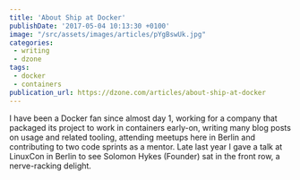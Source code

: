 ```yaml
---
title: 'About Ship at Docker'
publishDate: '2017-05-04 10:13:30 +0100'
image: "/src/assets/images/articles/pYgBswUk.jpg"
categories:
 - writing
 - dzone
tags:
 - docker
 - containers
publication_url: https://dzone.com/articles/about-ship-at-docker
---
```


I have been a Docker fan since almost day 1, working for a company that packaged its project to work in containers early-on, writing many blog posts on usage and related tooling, attending meetups here in Berlin and contributing to two code sprints as a mentor. Late last year I gave a talk at LinuxCon in Berlin to see Solomon Hykes (Founder) sat in the front row, a nerve-racking delight.
